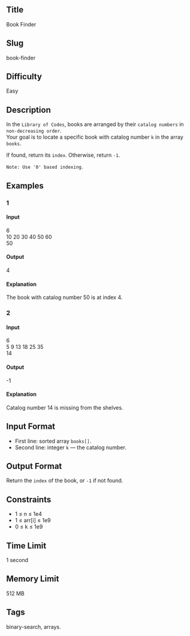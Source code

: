 ## Title

Book Finder

## Slug

book-finder

## Difficulty

Easy

## Description

In the `Library of Codes`, books are arranged by their `catalog numbers` in `non-decreasing order`.  
Your goal is to locate a specific book with catalog number `k` in the array `books`.  

If found, return its `index`. Otherwise, return `-1`.  

`Note: Use '0' based indexing`.

## Examples

### 1

#### Input

6  
10 20 30 40 50 60  
50

#### Output

4

#### Explanation

The book with catalog number 50 is at index 4.

### 2

#### Input

6  
5 9 13 18 25 35  
14

#### Output

-1

#### Explanation

Catalog number 14 is missing from the shelves.

## Input Format  

- First line: sorted array `books[]`.  
- Second line: integer `k` — the catalog number.

## Output Format  

Return the `index` of the book, or `-1` if not found.

## Constraints  

- 1 ≤ n ≤ 1e4  
- 1 ≤ arr[i] ≤ 1e9  
- 0 ≤ k ≤ 1e9  

## Time Limit

1 second

## Memory Limit

512 MB

## Tags

binary-search, arrays.
